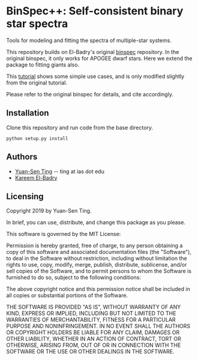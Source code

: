 # BinSpec++: Self-consistent binary star spectra
Tools for modeling and fitting the spectra of multiple-star systems. 

This repository builds on El-Badry's original [binspec](https://github.com/kareemelbadry/binspec) repository. In the original binspec, it only works for APOGEE dwarf stars. Here we extend the package to fitting giants also.

This [tutorial](https://github.com/tingyuansen/binspec_plus/blob/master/tutorial.ipynb) shows some simple use cases, and is only modified slightly from the original tutorial.

Please refer to the original binspec for details, and cite accordingly.


## Installation
Clone this repository and run code from the base directory.
```
python setup.py install
```

## Authors
* [Yuan-Sen Ting](http://www.sns.ias.edu/~ting/) -- ting at ias dot edu
* [Kareem El-Badry](http://w.astro.berkeley.edu/~kelbadry/)

## Licensing

Copyright 2019 by Yuan-Sen Ting.

In brief, you can use, distribute, and change this package as you please. 

This software is governed by the MIT License:

Permission is hereby granted, free of charge, to any person obtaining a copy
of this software and associated documentation files (the "Software"), to deal
in the Software without restriction, including without limitation the rights
to use, copy, modify, merge, publish, distribute, sublicense, and/or sell
copies of the Software, and to permit persons to whom the Software is
furnished to do so, subject to the following conditions:

The above copyright notice and this permission notice shall be included in
all copies or substantial portions of the Software.

THE SOFTWARE IS PROVIDED "AS IS", WITHOUT WARRANTY OF ANY KIND, EXPRESS OR
IMPLIED, INCLUDING BUT NOT LIMITED TO THE WARRANTIES OF MERCHANTABILITY,
FITNESS FOR A PARTICULAR PURPOSE AND NONINFRINGEMENT. IN NO EVENT SHALL THE
AUTHORS OR COPYRIGHT HOLDERS BE LIABLE FOR ANY CLAIM, DAMAGES OR OTHER
LIABILITY, WHETHER IN AN ACTION OF CONTRACT, TORT OR OTHERWISE, ARISING FROM,
OUT OF OR IN CONNECTION WITH THE SOFTWARE OR THE USE OR OTHER DEALINGS IN
THE SOFTWARE.



